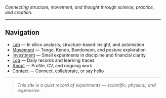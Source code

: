 
*Connecting structure, movement, and thought through science, practice, and creation.*

---

## Navigation

- [Lab](/lab) — In silico analysis, structure-based insight, and automation  
- [Movement](/movement) — Tango, Kendo, Bandoneon, and posture exploration  
- [Investment](/investment) — Small experiments in discipline and financial clarity  
- [Log](/log) — Daily records and learning traces  
- [About](/about) — Profile, CV, and ongoing work  
- [Contact](/contact) — Connect, collaborate, or say hello  

---

> *This site is a quiet record of experiments — scientific, physical, and expressive.*
